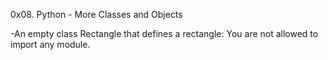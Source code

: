 0x08. Python - More Classes and Objects

-An empty class Rectangle that defines a rectangle:
You are not allowed to import any module.